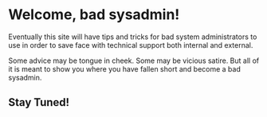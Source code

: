 # Welcome, bad sysadmin!

Eventually this site will have tips and tricks for bad system administrators to use in order to save face with technical support both internal and external.

Some advice may be tongue in cheek.  Some may be vicious satire.  But all of it is meant to show you where you have fallen short and become a bad sysadmin.

## Stay Tuned!
